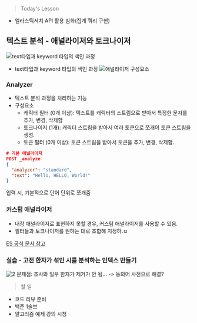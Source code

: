 >Today's Lesson
- 엘라스틱서치 API 활용 심화(집계 쿼리 구현)

## 텍스트 분석 - 애널라이저와 토크나이저
![text타입과 keyword 타입의 색인 과정](https://github.com/user-attachments/assets/ddfefeaf-6aab-4221-929f-0b776b68db6a)

- text타입과 keyword 타입의 색인 과정
![애널라이저 구성요소](https://paperdoll.notion.site/image/https%3A%2F%2Fs3-us-west-2.amazonaws.com%2Fsecure.notion-static.com%2Fbc870983-4943-42c1-bcd6-5e3763389bab%2FUntitled.png?table=block&id=189efd73-3489-8115-963e-e71f3ec8da54&spaceId=d1a988f4-e527-4f37-84f2-5cf57ae3d75a&width=1230&userId=&cache=v2)

### Analyzer
- 텍스트 분석 과정을 처리하는 기능
- 구성요소
  - 캐릭터 필터 (0개 이상): 텍스트를 캐릭터의 스트림으로 받아서 특정한 문자를 추가, 변경, 삭제함
  - 토크나이저 (1개): 캐릭터 스트림을 받아서 여러 토큰으로 쪼개어 토큰 스트림을 생성.
  - 토큰 필터 (0개 이상): 토큰 스트림을 받아서 토큰을 추가, 변경, 삭제함.

```json
# 기본 애널라이저
POST _analyze
{
  "analyzer": "standard",
  "text": "Hello, HELLO, World!"
}
```
입력 시, 기본적으로 단어 단위로 쪼개줌

### 커스텀 애널라이저
- 내장 애널라이저로 표현하지 못할 경우, 커스텀 애널라이저를 사용할 수 있음.
- 필터들과 토크나이저를 원하는 대로 조합해 지정하.ㅁ

[ES 공식 문서 참고](https://www.elastic.co/guide/en/elasticsearch/plugins/current/analysis-nori-tokenizer.html)

### 실습 - 고전 한자가 섞인 시를 분석하는 인덱스 만들기

![2](https://github.com/user-attachments/assets/27034be5-3332-49b7-ae50-fa9c88c8d826)
문제점: 조사와 일부 한자가 제거가 안 됨...
  -> 동의어 사전으로 해결?



>할 일
- 코드 리뷰 준비
- 백준 1솔브
- 알고리즘 예제 강의 시청
